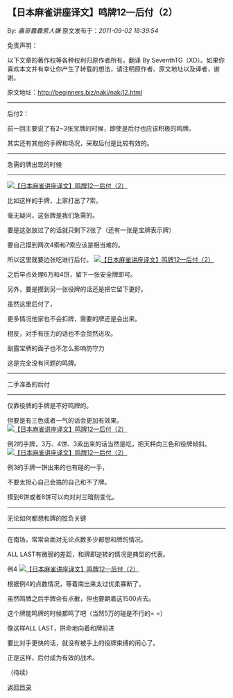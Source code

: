 ## 【日本麻雀讲座译文】鸣牌12—后付（2）

By: *鑫哥蠢蠢惹人嫌* 原文发布于：*2011-09-02 18:39:54*

免责声明：

以下文章的著作权等各种权利归原作者所有，翻译 By
SeventhTG（XD）。如果你喜欢本文并有幸让你产生了转载的想法，请注明原作者、原文地址以及译者，谢谢。

原文地址：http://beginners.biz/naki/naki12.html

------------------------------------------------------------------------------------

后付2：

前一回主要说了有2~3张宝牌的时候，即使是后付也应该积极的鸣牌。

其实还有其他的手牌和场况，采取后付是比较有效的。

------------------------------------------------------------------------------------

急需的牌出现的时候

------------------------------------------------------------------------------------
[![【日本麻雀讲座译文】鸣牌12&mdash;后付（2）](http://s5.sinaimg.cn/middle/7f78b76fxabf31338bfe4&amp;690)](http://photo.blog.sina.com.cn/showpic.html#blogid=7f78b76f0100wb7p&url=http://s5.sinaimg.cn/orignal/7f78b76fxabf31338bfe4)

比如这样的手牌，上家打出了7索。

毫无疑问，这张牌是我们急需的。

要是这张放过了的话就只剩下2张了（还有一张是宝牌表示牌）

要自己摸到两次4索和7索应该是相当难的。

所以这里就要边张吃进行后付。
[![【日本麻雀讲座译文】鸣牌12&mdash;后付（2）](http://s10.sinaimg.cn/middle/7f78b76fxabf32110c059&amp;690)](http://photo.blog.sina.com.cn/showpic.html#blogid=7f78b76f0100wb7p&url=http://s10.sinaimg.cn/orignal/7f78b76fxabf32110c059)

之后早点处理6万和4饼，留下一张安全牌即可。

另外，要是摸到另一张役牌的话还是把它留下更好。

虽然这里后付了，

更多情况他家也不会扣牌，需要的牌还是会出来。

相反，对手有压力的话也不会贸然进攻。

副露宝牌的面子也不怎么影响防守力

这是完全没有问题的鸣牌。

------------------------------------------------------------------------------------

二手准备的后付

------------------------------------------------------------------------------------

仅靠役牌的手牌是不好鸣牌的。

但要是有三色或者一气的话会更加有效果。
[![【日本麻雀讲座译文】鸣牌12&mdash;后付（2）](http://s12.sinaimg.cn/middle/7f78b76fxabf34bd1cbfb&amp;690)](http://photo.blog.sina.com.cn/showpic.html#blogid=7f78b76f0100wb7p&url=http://s12.sinaimg.cn/orignal/7f78b76fxabf34bd1cbfb)

例2的手牌，3万、4饼、3索出来的话当然是吃，把天枰向三色和役牌倾斜。
[![【日本麻雀讲座译文】鸣牌12&mdash;后付（2）](http://s9.sinaimg.cn/middle/7f78b76fxabf34fcacd18&amp;690)](http://photo.blog.sina.com.cn/showpic.html#blogid=7f78b76f0100wb7p&url=http://s9.sinaimg.cn/orignal/7f78b76fxabf34fcacd18)

例3的手牌一饼出来的也有碰的一手，

不要太担心自己会搞的自己和不了牌。

摸到6饼或者8饼可以向对对三暗刻变化。

------------------------------------------------------------------------------------

无论如何都想和牌的胜负关键

------------------------------------------------------------------------------------

在南场，常常会面对无论点数多少都想和牌的情况。

ALL LAST有微弱的差距，和牌即逆转的情况是典型的代表。

例4
[![【日本麻雀讲座译文】鸣牌12&mdash;后付（2）](http://s6.sinaimg.cn/middle/7f78b76fxabf36165a4c5&amp;690)](http://photo.blog.sina.com.cn/showpic.html#blogid=7f78b76f0100wb7p&url=http://s6.sinaimg.cn/orignal/7f78b76fxabf36165a4c5)

根据例4的点数情况，等着南出来太过优柔寡断了。

虽然鸣牌之后手牌会有点散，但也要朝着这1500点去。

这个牌能鸣牌的时候都鸣了吧（当然5万的碰是不行的= =）

像这样ALL LAST，拼命地向着和牌前进

要比对手更快的话，就没有被手上的役牌束缚的闲心了。

正是这样，后付成为有效的战术。

（待续）

[返回目录](index.html)
